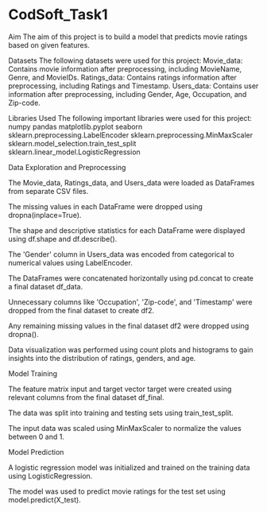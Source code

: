 # CodSoft_Task1

Aim
The aim of this project is to build a model that predicts movie ratings based on given features.




Datasets
The following datasets were used for this project:
Movie_data: Contains movie information after preprocessing, including MovieName, Genre, and MovieIDs.
Ratings_data: Contains ratings information after preprocessing, including Ratings and Timestamp.
Users_data: Contains user information after preprocessing, including Gender, Age, Occupation, and Zip-code.





Libraries Used
The following important libraries were used for this project:
numpy
pandas
matplotlib.pyplot
seaborn
sklearn.preprocessing.LabelEncoder
sklearn.preprocessing.MinMaxScaler
sklearn.model_selection.train_test_split
sklearn.linear_model.LogisticRegression






Data Exploration and Preprocessing

The Movie_data, Ratings_data, and Users_data were loaded as DataFrames from separate CSV files.

The missing values in each DataFrame were dropped using dropna(inplace=True).

The shape and descriptive statistics for each DataFrame were displayed using df.shape and df.describe().

The 'Gender' column in Users_data was encoded from categorical to numerical values using LabelEncoder.

The DataFrames were concatenated horizontally using pd.concat to create a final dataset df_data.

Unnecessary columns like 'Occupation', 'Zip-code', and 'Timestamp' were dropped from the final dataset to create df2.

Any remaining missing values in the final dataset df2 were dropped using dropna().

Data visualization was performed using count plots and histograms to gain insights into the distribution of ratings, genders, and age.





Model Training

The feature matrix input and target vector target were created using relevant columns from the final dataset df_final.

The data was split into training and testing sets using train_test_split.

The input data was scaled using MinMaxScaler to normalize the values between 0 and 1.






Model Prediction

A logistic regression model was initialized and trained on the training data using LogisticRegression.

The model was used to predict movie ratings for the test set using model.predict(X_test).

